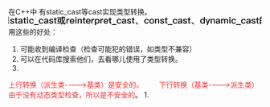 在C++中 有static_cast等cast实现类型转换。 
![](attachments/C++中的类型转换_image_0.png)
用这些的好处：
1.  可能收到编译检查（检查可能犯的错误，如类型不兼容）
1. 可以在代码库搜索他们，去看哪儿使用了类型转换。
1. 
<font color= "#F33232">上行转换（派生类---->基类）是安全的。</font>
<font color= "#F33232">　　下行转换（基类---->派生类）由于没有动态类型检查，所以是不安全的</font>。
1. 